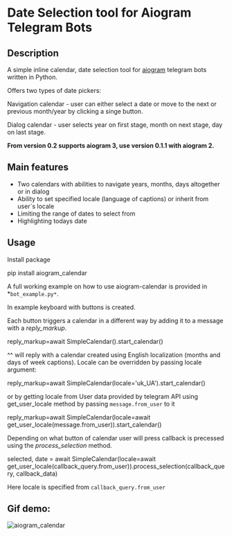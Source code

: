 
  

# Date Selection tool for Aiogram Telegram Bots

  

  

## Description

  

A simple inline calendar, date selection tool for [aiogram](https://github.com/aiogram/aiogram) telegram bots written in Python.

  

Offers two types of date pickers:

  

Navigation calendar - user can either select a date or move to the next or previous month/year by clicking a singe button.

  

Dialog calendar - user selects year on first stage, month on next stage, day on last stage.

  

  

**From version 0.2 supports aiogram 3, use version 0.1.1 with aiogram 2.**

  
## Main features
- Two calendars with abilities to navigate years, months, days altogether or in dialog
- Ability to set specified locale (language of captions) or inherit from user`s locale
- Limiting the range of dates to select from
- Highlighting todays date 
  

## Usage

  

Install package

  

  

pip install aiogram_calendar

  

  

A full working example on how to use aiogram-calendar is provided in *`bot_example.py*`.

  

  

In example keyboard with buttons is created.

  

Each button triggers a calendar in a different way by adding it to a message with a *reply_markup*.

  

reply_markup=await SimpleCalendar().start_calendar()

^^ will reply with a calendar created using English localization (months and days of week captions). Locale can be overridden by passing locale argument:

  

reply_markup=await SimpleCalendar(locale='uk_UA').start_calendar()

or by getting locale from User data provided by telegram API using get_user_locale method by passing `message.from_user` to it

  

reply_markup=await SimpleCalendar(locale=await get_user_locale(message.from_user)).start_calendar()

  

Depending on what button of calendar user will press callback is precessed using the *process_selection* method.

  

selected, date = await SimpleCalendar(locale=await get_user_locale(callback_query.from_user)).process_selection(callback_query, callback_data)

Here locale is specified from `callback_query.from_user`

  

  

## Gif demo:

  

  

![aiogram_calendar](https://j.gifs.com/nRQlqW.gif)